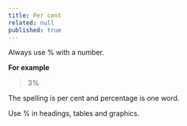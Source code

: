 ```yaml
---
title: Per cent
related: null
published: true
---
```


Always use % with a number. 

**For example**

> 3%

The spelling is per cent and percentage is one word.

Use % in headings, tables and graphics.
